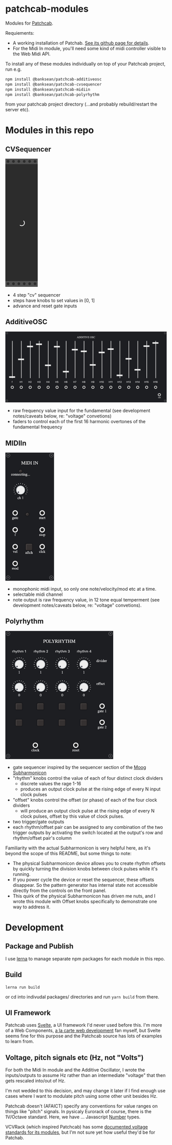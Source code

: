# patchcab-modules

Modules for [Patchcab](https://github.com/spectrome/patchcab/).

Requiements:
- A working installation of Patchab. [See its github page for details](https://github.com/spectrome/patchcab/).
- For the Midi In module, you'll need some kind of midi controller visible to the Web Midi API.

To install any of these modules individually on top of your Patchcab project, run e.g.

```
npm install @banksean/patchcab-additiveosc
npm install @banksean/patchcab-cvsequencer
npm install @banksean/patchcab-midiin
npm install @banksean/patchcab-polyrhythm
```

from your patchcab project directory (...and probably rebuild/restart the server etc).

# Modules in this repo

## CVSequencer
<img alt="screenshot of the CV Sequencer module" src="packages/cvsequencer/modules/cvsequencer.png" style="max-height: 400px">

- 4 step "cv" sequencer
- steps have knobs to set values in [0, 1]
- advance and reset gate inputs

## AdditiveOSC
<img alt="screenshot of the Additive Oscillator module" src="packages/additiveosc/modules/additiveosc.png" style="max-height: 400px">

- raw frequency value input for the fundamental (see development notes/caveats below, re: "voltage" convetions)
- faders to control each of the first 16 harmonic overtones of the fundamental frequency

## MIDIIn
<img alt="screenshot of the Midi In module" src="packages/midiin/modules/midiin.png" style="max-height: 400px">

- monophonic midi input, so only one note/velocity/mod etc at a time.
- selectable midi channel
- note output is raw frequency value, in 12 tone equal temperment (see development notes/caveats below, re: "voltage" convetions).

## Polyrhythm
<img alt="screenshot of the Polyrhythm module" src="packages/polyrhythm/modules/polyrhythm.png" style="max-height: 400px">

- gate sequencer inspired by the sequencer section of the [Moog Subharmonicon](https://www.moogmusic.com/products/subharmonicon)
- "rhythm" knobs control the value of each of four distinct clock dividers
  - discrete values the rage 1-16
  - produces an output clock pulse at the rising edge of every N input clock pulses
- "offset" knobs control the offset (or phase) of each of the four clock dividers
  - will produce an output clock pulse at the rising edge of every N clock pulses, offset by this value of clock pulses.
- two trigger/gate outputs
- each rhythm/offset pair can be assigned to any combination of the two trigger outputs by activating the switch located at the output's row and rhythm/offset pair's column

Familiarity with the actual Subharmonicon is very helpful here, as it's beyond the scope of this README, but some things to note:
- The physical Subharmonicon device allows you to create rhythm offsets by quickly turning the division knobs between clock pulses while it's running.
- If you power cycle the device or reset the sequencer, these offsets disappear. So the pattern generator has internal state not accessible directly from the controls on the front panel.
- This quirk of the physical Subharmonicon has driven me nuts, and I wrote this module with Offset knobs specifically to demonstrate one way to address it.

# Development

## Package and Publish

I use [lerna](https://github.com/lerna/lerna#readme) to manage separate npm packages for each module in this repo.

## Build
```
lerna run build
```

or cd into indivudal packages/ directories and run `yarn build` from there.

## UI Framework

Patchcab uses [Svelte](https://svelte.dev/), a UI framework I'd never used before this. I'm more of a Web Components, [a la carte web development](https://bitworking.org/news/2018/03/a-la-carte-web-development/) fan myself, but Svelte seems fine for this purpose and the Patchcab source has lots of examples to learn from.

## Voltage, pitch signals etc (Hz, not "Volts")

For both the Midi In module and the Additive Oscillator, I wrote the inputs/outputs to assume Hz rather than an intermediate "voltage" that then gets rescaled into/out of Hz.

I'm not wedded to this decision, and may change it later if I find enough use cases where I want to modulate pitch using some other unit besides Hz.

Patchcab doesn't (AFAICT) specify any conventions for value ranges on things like "pitch" signals. In pysicaly Eurorack of course, there is the 1V/Octave standard. Here, we have ... Javascript [Number](https://developer.mozilla.org/en-US/docs/Web/JavaScript/Reference/Global_Objects/Number) types.

VCVRack (which inspired Patchcab) has some [documented voltage standards for its modules](https://vcvrack.com/manual/VoltageStandards), but I'm not sure yet how useful they'd be for Patchab.
